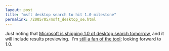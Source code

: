 ```yaml
---
layout: post
title: "msft desktop search to hit 1.0 milestone"
permalink: /2005/05/msft_desktop_se.html
---
```


Just noting that [Microsoft is shipping 1.0 of desktop search tomorrow](http://news.com.com/Microsoft+ups+ante+in+desktop+search/2100-1032_3-5706764.html?tag=nefd.top), and it will include results previewing.  I'm [still a fan of the tool](http://sippey.typepad.com/filtered/2005/02/a_couple_of_mon.html); looking forward to 1.0.